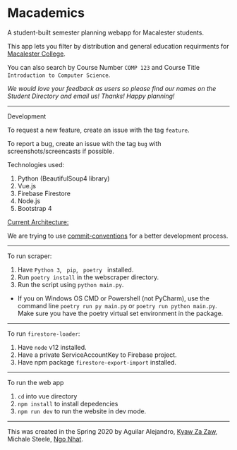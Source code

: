 # Macademics

A student-built semester planning webapp for Macalester students.

This app lets you filter by distribution and general education requirments for [Macalester College](https://macalester.edu).

You can also search by Course Number `COMP 123` and Course Title `Introduction to Computer Science`.

_We would love your feedback as users so please find our names on the Student Directory and email us! Thanks! Happy planning!_

---
Development

To request a new feature, create an issue with the tag `feature`.

To report a bug, create an issue with the tag `bug` with screenshots/screencasts if possible.

Technologies used:
1. Python (BeautifulSoup4 library)
2. Vue.js
3. Firebase Firestore
4. Node.js
5. Bootstrap 4


[Current Architecture:](https://imgur.com/a/wjQLDjN)

We are trying to use [commit-conventions](https://www.conventionalcommits.org/en/v1.0.0/) for a better development process.

---
To run scraper:

1. Have  `Python 3`, &nbsp; `pip`,  &nbsp; `poetry` &nbsp; installed.
2. Run `poetry install` in the webscraper directory.
3. Run the script using  `python main.py`.
- If you on Windows OS CMD or Powershell (not PyCharm), use the command line `poetry run py main.py` or `poetry run python main.py`. Make sure you have the poetry virtual set environment in the package.
---
To run `firestore-loader`:

1. Have `node` v12 installed.
2. Have a private ServiceAccountKey to Firebase project.
3. Have npm package `firestore-export-import` installed.

---

To run the web app

1. `cd` into vue directory
2. `npm install` to install depedencies
3. `npm run dev` to run the website in dev mode.

---

This was created in the Spring 2020 by 
Aguilar Alejandro, [Kyaw Za Zaw](https://kyawza.me), Michale Steele, [Ngo Nhat](https://www.linkedin.com/in/nhat-ngo-a9939716a).
